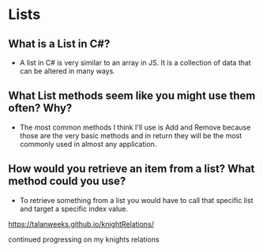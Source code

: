# Lists

## What is a List in C#?

* A list in C# is very similar to an array in JS. It is a collection of data that can be altered in many ways.

## What List methods seem like you might use them often? Why?

* The most common methods I think I'll use is Add and Remove because those are the very basic methods and in return they will be the most commonly used in almost any application.

## How would you retrieve an item from a list? What method could you use?

* To retrieve something from a list you would have to call that specific list and target a specific index value.

https://talanweeks.github.io/knightRelations/

continued progressing on my knights relations